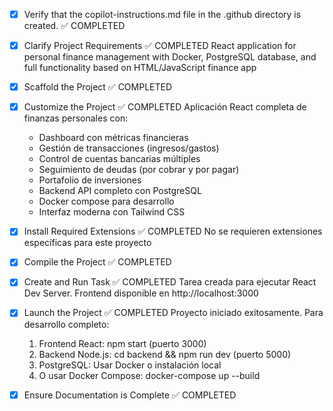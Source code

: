 <!-- Use this file to provide workspace-specific custom instructions to Copilot. For more details, visit https://code.visualstudio.com/docs/copilot/copilot-customization#_use-a-githubcopilotinstructionsmd-file -->
- [x] Verify that the copilot-instructions.md file in the .github directory is created. ✅ COMPLETED

- [x] Clarify Project Requirements ✅ COMPLETED
	React application for personal finance management with Docker, PostgreSQL database, and full functionality based on HTML/JavaScript finance app

- [x] Scaffold the Project ✅ COMPLETED
	<!--
	Ensure that the previous step has been marked as completed.
	Call project setup tool with projectType parameter.
	Run scaffolding command to create project files and folders.
	Use '.' as the working directory.
	If no appropriate projectType is available, search documentation using available tools.
	Otherwise, create the project structure manually using available file creation tools.
	-->

- [x] Customize the Project ✅ COMPLETED
	Aplicación React completa de finanzas personales con:
	- Dashboard con métricas financieras
	- Gestión de transacciones (ingresos/gastos) 
	- Control de cuentas bancarias múltiples
	- Seguimiento de deudas (por cobrar y por pagar)
	- Portafolio de inversiones
	- Backend API completo con PostgreSQL
	- Docker compose para desarrollo
	- Interfaz moderna con Tailwind CSS

- [x] Install Required Extensions ✅ COMPLETED
	No se requieren extensiones específicas para este proyecto

- [x] Compile the Project ✅ COMPLETED
	<!--
	Verify that all previous steps have been completed.
	Install any missing dependencies.
	Run diagnostics and resolve any issues.
	Check for markdown files in project folder for relevant instructions on how to do this.
	-->

- [x] Create and Run Task ✅ COMPLETED
	Tarea creada para ejecutar React Dev Server. Frontend disponible en http://localhost:3000

- [x] Launch the Project ✅ COMPLETED
	Proyecto iniciado exitosamente. Para desarrollo completo:
	1. Frontend React: npm start (puerto 3000)
	2. Backend Node.js: cd backend && npm run dev (puerto 5000)
	3. PostgreSQL: Usar Docker o instalación local
	4. O usar Docker Compose: docker-compose up --build

- [x] Ensure Documentation is Complete ✅ COMPLETED
	<!--
	Verify that all previous steps have been completed.
	Verify that README.md and the copilot-instructions.md file in the .github directory exists and contains current project information.
	Clean up the copilot-instructions.md file in the .github directory by removing all HTML comments.
	 -->
